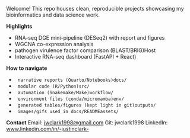 Welcome! This repo houses clean, reproducible projects showcasing my bioinformatics and data science work.

**Highlights**
- RNA-seq DGE mini-pipeline (DESeq2) with report and figures
- WGCNA co-expression analysis
- pathogen virulence factor comparison (BLAST/BRIG)Host
- Interactive RNA-seq dashboard (FastAPI + React)

**How to navigate**
- ` narrative reports (Quarto/Notebooks)docs/` 
- ` modular code (R/Python)src/` 
- ` automation (Snakemake/Make)workflow/` 
- ` environment files (conda/micromamba)env/` 
- ` generated tables/figures (kept light in git)outputs/` 
- ` images/gifs used in docs/READMEassets/` 

**Contact**
Email: jwclark1998@gmail.com
Git: jwclark1998
LinkedIn: www.linkedin.com/in/-justinclark-
